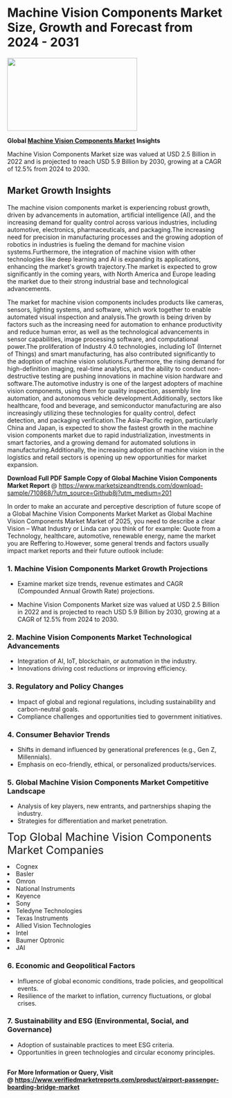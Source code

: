 <H1>Machine Vision Components Market Size, Growth and Forecast from 2024 - 2031</H1><img class="aligncenter size-medium wp-image-584254" src="https://thirdeyenews.in/wp-content/uploads/2024/09/Global-Market-Research-300x168.jpeg" alt="" width="300" height="168" /><p><strong>Global&nbsp;<a href="https://www.marketsizeandtrends.com/download-sample/710868/?utm_source=Github8j?utm_medium=201">Machine Vision Components Market</a> Insights</strong></p><p>Machine Vision Components Market size was valued at USD 2.5 Billion in 2022 and is projected to reach USD 5.9 Billion by 2030, growing at a CAGR of 12.5% from 2024 to 2030.</p><p><h2>Market Growth Insights</h2> <p>The machine vision components market is experiencing robust growth, driven by advancements in automation, artificial intelligence (AI), and the increasing demand for quality control across various industries, including automotive, electronics, pharmaceuticals, and packaging.The increasing need for precision in manufacturing processes and the growing adoption of robotics in industries is fueling the demand for machine vision systems.Furthermore, the integration of machine vision with other technologies like deep learning and AI is expanding its applications, enhancing the market's growth trajectory.The market is expected to grow significantly in the coming years, with North America and Europe leading the market due to their strong industrial base and technological advancements.</p> <p>The market for machine vision components includes products like cameras, sensors, lighting systems, and software, which work together to enable automated visual inspection and analysis.The growth is being driven by factors such as the increasing need for automation to enhance productivity and reduce human error, as well as the technological advancements in sensor capabilities, image processing software, and computational power.The proliferation of Industry 4.0 technologies, including IoT (Internet of Things) and smart manufacturing, has also contributed significantly to the adoption of machine vision solutions.Furthermore, the rising demand for high-definition imaging, real-time analytics, and the ability to conduct non-destructive testing are pushing innovations in machine vision hardware and software.The automotive industry is one of the largest adopters of machine vision components, using them for quality inspection, assembly line automation, and autonomous vehicle development.Additionally, sectors like healthcare, food and beverage, and semiconductor manufacturing are also increasingly utilizing these technologies for quality control, defect detection, and packaging verification.The Asia-Pacific region, particularly China and Japan, is expected to show the fastest growth in the machine vision components market due to rapid industrialization, investments in smart factories, and a growing demand for automated solutions in manufacturing.Additionally, the increasing adoption of machine vision in the logistics and retail sectors is opening up new opportunities for market expansion.<p><span class=""><strong>Download Full PDF Sample Copy of Global Machine Vision Components Market Report</strong> @ <a href="https://www.marketsizeandtrends.com/download-sample/710868/?utm_source=Github8j?utm_medium=201" target="_blank">https://www.marketsizeandtrends.com/download-sample/710868/?utm_source=Github8j?utm_medium=201</a></span></p><p>In order to make an accurate and perceptive description of future scope of a Global&nbsp;Machine Vision Components Market Market as Global&nbsp;Machine Vision Components Market Market of 2025, you need to describe a clear Vision &ndash; What Industry or Linda can you think of for example: Quote from a Technology, healthcare, automotive, renewable energy, name the market you are Reffering to.However, some general trends and factors usually impact market reports and their future outlook include:</p><h3>1.&nbsp;<strong>Machine Vision Components Market Growth Projections</strong></h3><ul><li>Examine market size trends, revenue estimates and CAGR (Compounded Annual Growth Rate) projections.</li><li><p>Machine Vision Components Market size was valued at USD 2.5 Billion in 2022 and is projected to reach USD 5.9 Billion by 2030, growing at a CAGR of 12.5% from 2024 to 2030.</p></li></ul><h3>2.&nbsp;<strong>Machine Vision Components Market Technological Advancements</strong></h3><ul><li>Integration of AI, IoT, blockchain, or automation in the industry.</li><li>Innovations driving cost reductions or improving efficiency.</li></ul><h3>3.&nbsp;<strong>Regulatory and Policy Changes</strong></h3><ul><li>Impact of global and regional regulations, including sustainability and carbon-neutral goals.</li><li>Compliance challenges and opportunities tied to government initiatives.</li></ul><h3>4.&nbsp;<strong>Consumer Behavior Trends</strong></h3><ul><li>Shifts in demand influenced by generational preferences (e.g., Gen Z, Millennials).</li><li>Emphasis on eco-friendly, ethical, or personalized products/services.</li></ul><h3>5.&nbsp;<strong>Global Machine Vision Components Market Competitive Landscape</strong></h3><ul><li>Analysis of key players, new entrants, and partnerships shaping the industry.</li><li>Strategies for differentiation and market penetration.</li></ul><p data-pm-slice="1 1 []"><span style="color: inherit; font-family: inherit; font-size: 25px;">Top Global Machine Vision Components Market Companies</span></p><div class="" data-test-id=""><p><li>Cognex</li><li> Basler</li><li> Omron</li><li> National Instruments</li><li> Keyence</li><li> Sony</li><li> Teledyne Technologies</li><li> Texas Instruments</li><li> Allied Vision Technologies</li><li> Intel</li><li> Baumer Optronic</li><li> JAI</li></p></div><h3>6.&nbsp;<strong>Economic and Geopolitical Factors</strong></h3><ul><li>Influence of global economic conditions, trade policies, and geopolitical events.</li><li>Resilience of the market to inflation, currency fluctuations, or global crises.</li></ul><h3>7.&nbsp;<strong>Sustainability and ESG (Environmental, Social, and Governance)</strong></h3><ul><li>Adoption of sustainable practices to meet ESG criteria.</li><li>Opportunities in green technologies and circular economy principles.</li></ul><h2><strong style="font-size: 14px;">For More Information or Query, Visit @&nbsp;</strong><a style="background-color: #ffffff; font-size: 14px;" href="https://www.marketsizeandtrends.com/report/machine-vision-components-market/" target="_blank">https://www.verifiedmarketreports.com/product/airport-passenger-boarding-bridge-market</a></h2>